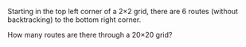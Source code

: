 Starting in the top left corner of a 2×2 grid, there are 6 routes (without backtracking) to the bottom right corner.

How many routes are there through a 20×20 grid?